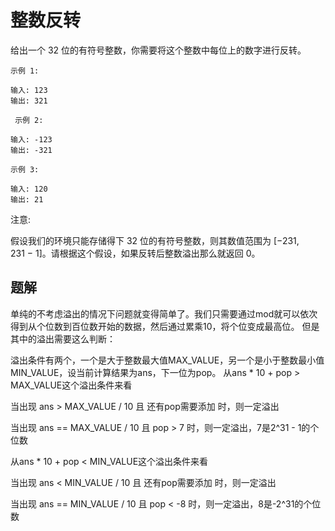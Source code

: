 # 整数反转
给出一个 32 位的有符号整数，你需要将这个整数中每位上的数字进行反转。
```
示例 1:

输入: 123
输出: 321
```
 
```
 示例 2:

输入: -123
输出: -321
```
```
示例 3:

输入: 120
输出: 21
```

注意:

假设我们的环境只能存储得下 32 位的有符号整数，则其数值范围为 [−231,  231 − 1]。请根据这个假设，如果反转后整数溢出那么就返回 0。

## 题解
单纯的不考虑溢出的情况下问题就变得简单了。我们只需要通过mod就可以依次得到从个位数到百位数开始的数据，然后通过累乘10，将个位变成最高位。
但是其中的溢出需要这么判断：


溢出条件有两个，一个是大于整数最大值MAX_VALUE，另一个是小于整数最小值MIN_VALUE，设当前计算结果为ans，下一位为pop。
从ans * 10 + pop > MAX_VALUE这个溢出条件来看

当出现 ans > MAX_VALUE / 10 且 还有pop需要添加 时，则一定溢出

当出现 ans == MAX_VALUE / 10 且 pop > 7 时，则一定溢出，7是2^31 - 1的个位数

从ans * 10 + pop < MIN_VALUE这个溢出条件来看

当出现 ans < MIN_VALUE / 10 且 还有pop需要添加 时，则一定溢出

当出现 ans == MIN_VALUE / 10 且 pop < -8 时，则一定溢出，8是-2^31的个位数

